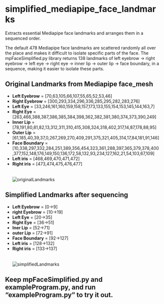 # simplified_mediapipe_face_landmarks
Extracts essential Mediapipe face landmarks and arranges them in a sequenced order.

The default 478 Mediapipe face landmarks are scattered randomly all over the place and makes it difficult to isolate specific parts of the face. The mpFaceSimplified.py library returns 138 landmarks of left eyebrow → right eyebrow → left eye → right eye → inner lip → outer lip → face boundary, in a sequence, making it easier to isolate these parts.

## Original Landmarks from Mediapipe face_mesh

  - **Left Eyebrow** = [70,63,105,66,107,55,65,52,53,46]
  - **Right Eyebrow** = [300,293,334,296,336,285,295,282,283,276]
  - **Left Eye** = [33,246,161,160,159,158,157,173,133,155,154,153,145,144,163,7]
  - **Right Eye** = [263,466,388,387,386,385,384,398,362,382,381,380,374,373,390,249]
  - **Inner Lip** = [78,191,80,81,82,13,312,311,310,415,308,324,318,402,317,14,87,178,88,95]
  - **Outer Lip** = [61,185,40,39,37,0,267,269,270,409,291,375,321,405,314,17,84,181,91,146]
  - **Face Boundary** = [10,338,297,332,284,251,389,356,454,323,361,288,397,365,379,378,400,377,152,148,176,149,150,136,172,58,132,93,234,127,162,21,54,103,67,109]
  - **Left iris** = [468,469,470,471,472]
  - **Right iris** = [473,474,475,476,477]
\
\
\
![originalLandmarks](https://user-images.githubusercontent.com/80172338/147330227-97fbf8bd-dd73-4d5d-b98b-3ac2489c1759.jpg)

## Simplified Landmarks after sequencing

  - **Left Eyebrow** = [0->9]
  - **right Eyebrow** = [10->19]
  - **Left Eye** = [20->35]
  - **Right Eye** = [36->51]
  - **Iner Lip** = [52->71]
  - **outer Lip** = [72->91]
  - **Face Boundary** = [92->127]
  - **Left iris** = [128->132]
  - **Right iris** = [133->137]
\
\
\
![simplifiedLandmarks](https://user-images.githubusercontent.com/80172338/147331993-067d58da-1b97-4caf-935c-35fb06aaad34.jpg)

## Keep mpFaceSimplified.py and exampleProgram.py, and run “exampleProgram.py” to try it out.

